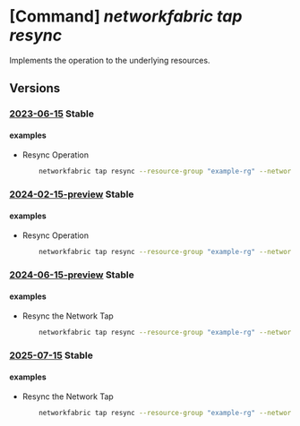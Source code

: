 # [Command] _networkfabric tap resync_

Implements the operation to the underlying resources.

## Versions

### [2023-06-15](/Resources/mgmt-plane/L3N1YnNjcmlwdGlvbnMve30vcmVzb3VyY2Vncm91cHMve30vcHJvdmlkZXJzL21pY3Jvc29mdC5tYW5hZ2VkbmV0d29ya2ZhYnJpYy9uZXR3b3JrdGFwcy97fS9yZXN5bmM=/2023-06-15.xml) **Stable**

<!-- mgmt-plane /subscriptions/{}/resourcegroups/{}/providers/microsoft.managednetworkfabric/networktaps/{}/resync 2023-06-15 -->

#### examples

- Resync Operation
    ```bash
        networkfabric tap resync --resource-group "example-rg" --network-tap-name "example-networktap"
    ```

### [2024-02-15-preview](/Resources/mgmt-plane/L3N1YnNjcmlwdGlvbnMve30vcmVzb3VyY2Vncm91cHMve30vcHJvdmlkZXJzL21pY3Jvc29mdC5tYW5hZ2VkbmV0d29ya2ZhYnJpYy9uZXR3b3JrdGFwcy97fS9yZXN5bmM=/2024-02-15-preview.xml) **Stable**

<!-- mgmt-plane /subscriptions/{}/resourcegroups/{}/providers/microsoft.managednetworkfabric/networktaps/{}/resync 2024-02-15-preview -->

#### examples

- Resync Operation
    ```bash
        networkfabric tap resync --resource-group "example-rg" --network-tap-name "example-networktap"
    ```

### [2024-06-15-preview](/Resources/mgmt-plane/L3N1YnNjcmlwdGlvbnMve30vcmVzb3VyY2Vncm91cHMve30vcHJvdmlkZXJzL21pY3Jvc29mdC5tYW5hZ2VkbmV0d29ya2ZhYnJpYy9uZXR3b3JrdGFwcy97fS9yZXN5bmM=/2024-06-15-preview.xml) **Stable**

<!-- mgmt-plane /subscriptions/{}/resourcegroups/{}/providers/microsoft.managednetworkfabric/networktaps/{}/resync 2024-06-15-preview -->

#### examples

- Resync the Network Tap
    ```bash
        networkfabric tap resync --resource-group "example-rg" --network-tap-name "example-networktap"
    ```

### [2025-07-15](/Resources/mgmt-plane/L3N1YnNjcmlwdGlvbnMve30vcmVzb3VyY2Vncm91cHMve30vcHJvdmlkZXJzL21pY3Jvc29mdC5tYW5hZ2VkbmV0d29ya2ZhYnJpYy9uZXR3b3JrdGFwcy97fS9yZXN5bmM=/2025-07-15.xml) **Stable**

<!-- mgmt-plane /subscriptions/{}/resourcegroups/{}/providers/microsoft.managednetworkfabric/networktaps/{}/resync 2025-07-15 -->

#### examples

- Resync the Network Tap
    ```bash
        networkfabric tap resync --resource-group "example-rg" --network-tap-name "example-networktap"
    ```
